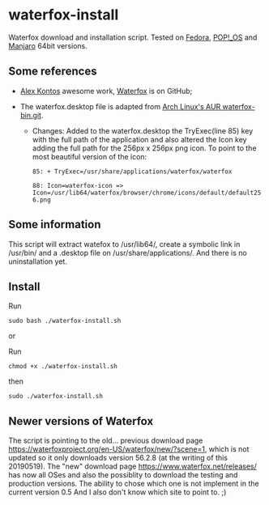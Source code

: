# waterfox-install
Waterfox download and installation script.
Tested on [Fedora](https://getfedora.org/), [POP!_OS](https://system76.com/pop) and [Manjaro](https://manjaro.org) 64bit versions.

## Some references
- [Alex Kontos](https://github.com/MrAlex94) awesome work, [Waterfox](https://github.com/MrAlex94/Waterfox) is on GitHub;

- The waterfox.desktop file is adapted from [Arch Linux's AUR waterfox-bin.git](https://aur.archlinux.org/cgit/aur.git/plain/waterfox.desktop?h=waterfox-bin).
  - Changes:
  Added to the waterfox.desktop the TryExec(line 85) key with the full path of the application and also altered the Icon key adding the full path for the 256px x 256px png icon. To point to the most beautiful version of the icon:

    `85: + TryExec=/usr/share/applications/waterfox/waterfox`

    `88: Icon=waterfox-icon => Icon=/usr/lib64/waterfox/browser/chrome/icons/default/default256.png`

## Some information
This script will extract watefox to /usr/lib64/, create a symbolic link in /usr/bin/ and a .desktop file on /usr/share/applications/. And there is no uninstallation yet.

## Install


Run

    sudo bash ./waterfox-install.sh

or

Run

    chmod +x ./waterfox-install.sh

then

    sudo ./waterfox-install.sh


## Newer versions of Waterfox

The script is pointing to the old... previous download page https://waterfoxproject.org/en-US/waterfox/new/?scene=1, which is not updated so it only downloads version 56.2.8 (at the writing of this 20190519). The "new" download page https://www.waterfox.net/releases/ has now all OSes and also the possiblity to download the testing and production versions. The ability to chose which one is not implement in the current version 0.5
And I also don't know which site to point to. ;)
